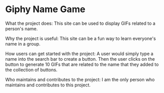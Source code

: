 # Giphy Name Game

What the project does:
This site can be used to display GIFs related to a person's name.

Why the project is useful:
This site can be a fun way to learn everyone's name in a group.

How users can get started with the project:
A user would simply type a name into the search bar to create a button. Then the user clicks on the button to generate 10 GIFs that are related to the name that they added to the collection of buttons.

Who maintains and contributes to the project:
I am the only person who maintains and contributes to this project.